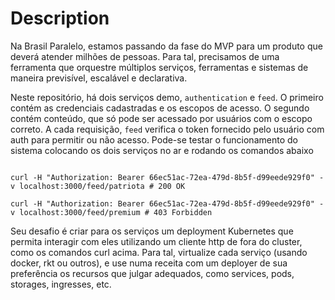 # Description

Na Brasil Paralelo, estamos passando da fase do MVP para um produto que deverá atender milhões de pessoas. Para tal, precisamos de uma ferramenta que orquestre múltiplos serviços, ferramentas e sistemas de maneira previsível, escalável e declarativa.

Neste repositório, há dois serviços demo, `authentication` e `feed`. O primeiro contém as credenciais cadastradas e os escopos de acesso. O segundo contém conteúdo, que só pode ser acessado por usuários com o escopo correto. A cada requisição, `feed` verifica o token fornecido pelo usuário com auth para permitir ou não acesso. Pode-se testar o funcionamento do sistema colocando os dois serviços no ar e rodando os comandos abaixo

```

curl -H "Authorization: Bearer 66ec51ac-72ea-479d-8b5f-d99eede929f0" -v localhost:3000/feed/patriota # 200 OK

curl -H "Authorization: Bearer 66ec51ac-72ea-479d-8b5f-d99eede929f0" -v localhost:3000/feed/premium # 403 Forbidden

```

Seu desafio é criar para os serviços um deployment Kubernetes que permita interagir com eles utilizando um cliente http de fora do cluster, como os comandos curl acima. Para tal, virtualize cada serviço (usando docker, rkt ou outros), e use numa receita com um deployer de sua preferência os recursos que julgar adequados, como services, pods, storages, ingresses, etc.
